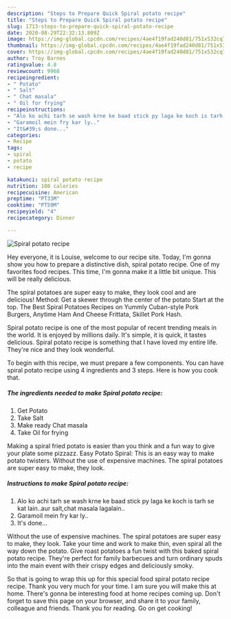 ```yaml
---
description: "Steps to Prepare Quick Spiral potato recipe"
title: "Steps to Prepare Quick Spiral potato recipe"
slug: 1713-steps-to-prepare-quick-spiral-potato-recipe
date: 2020-08-29T22:32:13.809Z
image: https://img-global.cpcdn.com/recipes/4ae4f19fad240d81/751x532cq70/spiral-potato-recipe-recipe-main-photo.jpg
thumbnail: https://img-global.cpcdn.com/recipes/4ae4f19fad240d81/751x532cq70/spiral-potato-recipe-recipe-main-photo.jpg
cover: https://img-global.cpcdn.com/recipes/4ae4f19fad240d81/751x532cq70/spiral-potato-recipe-recipe-main-photo.jpg
author: Troy Barnes
ratingvalue: 4.8
reviewcount: 9968
recipeingredient:
- " Potato"
- " Salt"
- " Chat masala"
- " Oil for frying"
recipeinstructions:
- "Alo ko achi tarh se wash krne ke baad stick py laga ke koch is tarh se kat lain..aur salt,chat masala lagalain.."
- "Garamoil mein fry kar ly.."
- "It&#39;s done..."
categories:
- Recipe
tags:
- spiral
- potato
- recipe

katakunci: spiral potato recipe 
nutrition: 108 calories
recipecuisine: American
preptime: "PT33M"
cooktime: "PT59M"
recipeyield: "4"
recipecategory: Dinner

---
```



![Spiral potato recipe](https://img-global.cpcdn.com/recipes/4ae4f19fad240d81/751x532cq70/spiral-potato-recipe-recipe-main-photo.jpg)

Hey everyone, it is Louise, welcome to our recipe site. Today, I'm gonna show you how to prepare a distinctive dish, spiral potato recipe. One of my favorites food recipes. This time, I'm gonna make it a little bit unique. This will be really delicious.

The spiral potatoes are super easy to make, they look cool and are delicious! Method: Get a skewer through the center of the potato Start at the top. The Best Spiral Potatoes Recipes on Yummly Cuban-style Pork Burgers, Anytime Ham And Cheese Frittata, Skillet Pork Hash.

Spiral potato recipe is one of the most popular of recent trending meals in the world. It is enjoyed by millions daily. It's simple, it is quick, it tastes delicious. Spiral potato recipe is something that I have loved my entire life. They're nice and they look wonderful.


To begin with this recipe, we must prepare a few components. You can have spiral potato recipe using 4 ingredients and 3 steps. Here is how you cook that.

<!--inarticleads1-->

##### The ingredients needed to make Spiral potato recipe:

1. Get  Potato
1. Take  Salt
1. Make ready  Chat masala
1. Take  Oil for frying


Making a spiral fried potato is easier than you think and a fun way to give your plate some pizzazz. Easy Potato Spiral: This is an easy way to make potato twisters. Without the use of expensive machines. The spiral potatoes are super easy to make, they look. 

<!--inarticleads2-->

##### Instructions to make Spiral potato recipe:

1. Alo ko achi tarh se wash krne ke baad stick py laga ke koch is tarh se kat lain..aur salt,chat masala lagalain..
1. Garamoil mein fry kar ly..
1. It&#39;s done...


Without the use of expensive machines. The spiral potatoes are super easy to make, they look. Take your time and work to make thin, even spiral all the way down the potato. Give roast potatoes a fun twist with this baked spiral potato recipe. They&#39;re perfect for family barbecues and turn ordinary spuds into the main event with their crispy edges and deliciously smoky. 

So that is going to wrap this up for this special food spiral potato recipe recipe. Thank you very much for your time. I am sure you will make this at home. There's gonna be interesting food at home recipes coming up. Don't forget to save this page on your browser, and share it to your family, colleague and friends. Thank you for reading. Go on get cooking!

